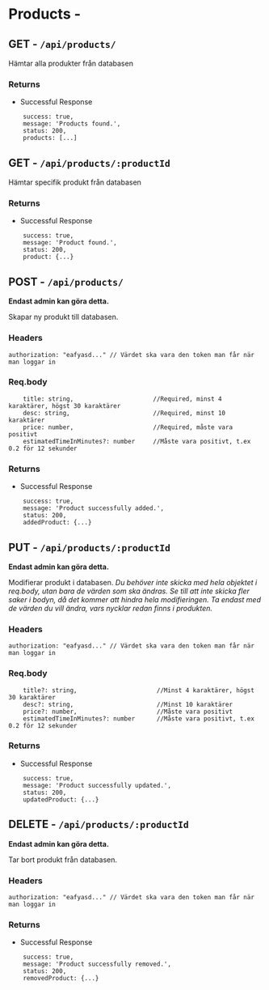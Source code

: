 # Products -

## GET - `/api/products/`
Hämtar alla produkter från databasen

### Returns
* Successful Response
```
    success: true,
    message: 'Products found.',
    status: 200,
    products: [...]
```

## GET - `/api/products/:productId`

Hämtar specifik produkt från databasen

### Returns
* Successful Response
```
    success: true,
    message: 'Product found.',
    status: 200,
    product: {...}
```

## POST - `/api/products/`
**Endast admin kan göra detta.**

Skapar ny produkt till databasen. 

### Headers
```
authorization: "eafyasd..." // Värdet ska vara den token man får när man loggar in 
```

### Req.body
```
	title: string,                      //Required, minst 4 karaktärer, högst 30 karaktärer
    desc: string,                       //Required, minst 10 karaktärer
    price: number,                      //Required, måste vara positivt
    estimatedTimeInMinutes?: number     //Måste vara positivt, t.ex 0.2 för 12 sekunder
```

### Returns
* Successful Response
```
    success: true,
    message: 'Product successfully added.',
    status: 200,
    addedProduct: {...}
```

## PUT - `/api/products/:productId`
**Endast admin kan göra detta.**

Modifierar produkt i databasen. *Du behöver inte skicka med hela objektet i req.body, utan bara de värden som ska ändras. Se till att inte skicka fler saker i bodyn, då det kommer att hindra hela modifieringen. Ta endast med de värden du vill ändra, vars nycklar redan finns i produkten.*

### Headers
```
authorization: "eafyasd..." // Värdet ska vara den token man får när man loggar in 
```

### Req.body
```
	title?: string,                      //Minst 4 karaktärer, högst 30 karaktärer
    desc?: string,                       //Minst 10 karaktärer
    price?: number,                      //Måste vara positivt
    estimatedTimeInMinutes?: number      //Måste vara positivt, t.ex 0.2 för 12 sekunder
```
### Returns
* Successful Response
```
    success: true,
    message: 'Product successfully updated.',
    status: 200,
    updatedProduct: {...}
```

## DELETE - `/api/products/:productId`
**Endast admin kan göra detta.**

Tar bort produkt från databasen.

### Headers
```
authorization: "eafyasd..." // Värdet ska vara den token man får när man loggar in 
```

### Returns
* Successful Response
```
    success: true,
    message: 'Product successfully removed.',
    status: 200,
    removedProduct: {...}
```
